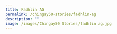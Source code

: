 ```yaml
---
title: Fadhlin AG
permalink: /chingay50-stories/fadhlin-ag
description: ""
image: /images/Chingay50 Stories/fadhlin ag.jpg
---
```


